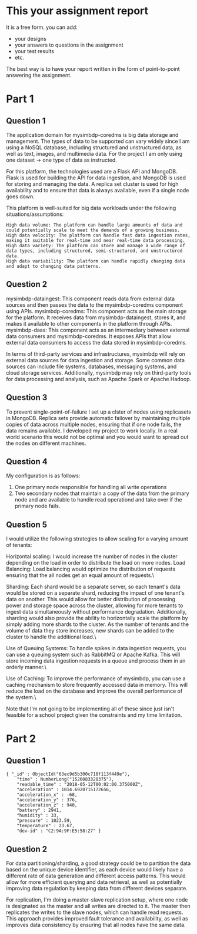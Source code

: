 # This your assignment report

It is a free form. you can add:

* your designs
* your answers to questions in the assignment
* your test results
* etc.

The best way is to have your report written in the form of point-to-point answering the assignment.
# Part  1
## Question 1
The application domain for mysimbdp-coredms is big data storage and management. The types of data to be supported can vary widely since I am using a NoSQL database, including structured and unstructured data, as well as text, images, and multimedia data. For the project I am only using one dataset -> one type of data as instructed.

For this platform, the technologies used are a Flask API and MongoDB. Flask is used for building the API for data ingestion, and MongoDB is used for storing and managing the data. A replica set cluster is used for high availability and to ensure that data is always available, even if a single node goes down.

This platform is well-suited for big data workloads under the following situations/assumptions:

    High data volume: The platform can handle large amounts of data and could potentially scale to meet the demands of a growing business.
    High data velocity: The platform can handle fast data ingestion rates, making it suitable for real-time and near real-time data processing.
    High data variety: The platform can store and manage a wide range of data types, including structured, semi-structured, and unstructured data.
    High data variability: The platform can handle rapidly changing data and adapt to changing data patterns.

## Question 2
mysimbdp-dataingest: This component reads data from external data sources and then passes the data to the mysimbdp-coredms component using APIs.
mysimbdp-coredms: This component acts as the main storage for the platform. It receives data from mysimbdp-dataingest, stores it, and makes it available to other components in the platform through APIs.
mysimbdp-daas: This component acts as an intermediary between external data consumers and mysimbdp-coredms. It exposes APIs that allow external data consumers to access the data stored in mysimbdp-coredms.

In terms of third-party services and infrastructures, mysimbdp will rely on external data sources for data ingestion and storage. Some common data sources can include file systems, databases, messaging systems, and cloud storage services. Additionally, mysimbdp may rely on third-party tools for data processing and analysis, such as Apache Spark or Apache Hadoop.
## Question 3
To prevent single-point-of-failure I set up a clster of nodes using replicasets in MongoDB. Replica sets provide automatic failover by maintaining multiple copies of data across multiple nodes, ensuring that if one node fails, the data remains available. I developed my project to work locally. In a real world scenario this would not be optimal and you would want to spread out the nodes on different machines.
## Question 4
My configuration is as follows:
1. One primary node responsible for handling all write operations
2. Two secondary nodes that maintain a copy of the data from the primary node and are available to handle read operationd and take over if the primary node fails.

## Question 5 
I would utilize the following strategies to allow scaling for a varying amount of tenants:

Horizontal scaling: I would increase the number of nodes in the cluster depending on the load in order to distribute the load on more nodes.
Load Balancing: Load balancing would optimize the distribution of requests ensuring that the all nodes get an equal amount of requests.\

Sharding: Each shard would be a separate server, so each tenant's data would be stored on a separate shard, reducing the impact of one tenant's data on another. This would allow for better distribution of processing power and storage space across the cluster, allowing for more tenants to ingest data simultaneously without performance degradation. Additionally, sharding would also provide the ability to horizontally scale the platform by simply adding more shards to the cluster. As the number of tenants and the volume of data they store increases, new shards can be added to the cluster to handle the additional load.\

Use of Queuing Systems: To handle spikes in data ingestion requests, you can use a queuing system such as RabbitMQ or Apache Kafka. This will store incoming data ingestion requests in a queue and process them in an orderly manner.\

Use of Caching: To improve the performance of mysimbdp, you can use a caching mechanism to store frequently accessed data in memory. This will reduce the load on the database and improve the overall performance of the system.\

Note that I'm not going to be implementing all of these since just isn't feasible for a school project given the constraints and my time limitation.

# Part 2
## Question 1
    { "_id" : ObjectId("63ec9d5b300c718f113f449e"),
        "time" : NumberLong("1526083320375"),
        "readable_time" : "2018-05-12T00:02:00.375000Z",
        "acceleration" : 1014.6920715172656,
        "acceleration_x" : -68, 
        "acceleration_y" : 376,
        "acceleration_z" : 940,
        "battery" : 2941, 
        "humidity" : 33, 
        "pressure" : 1023.59,
        "temperature" : 23.67, 
        "dev-id" : "C2:9A:9F:E5:58:27" }
## Question 2
For data partitioning/sharding, a good strategy could be to partition the data based on the unique device identifier, as each device would likely have a different rate of data generation and different access patterns. This would allow for more efficient querying and data retrieval, as well as potentially improving data regulation by keeping data from different devices separate.

For replication, I'm doing a master-slave replication setup, where one node is designated as the master and all writes are directed to it. The master then replicates the writes to the slave nodes, which can handle read requests. This approach provides improved fault tolerance and availability, as well as  improves data consistency by ensuring that all nodes have the same data.